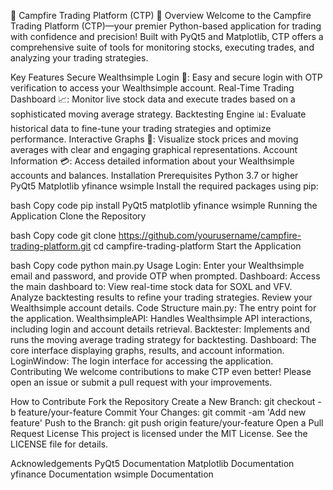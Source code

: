 🌟 Campfire Trading Platform (CTP) 🌟
Overview
Welcome to the Campfire Trading Platform (CTP)—your premier Python-based application for trading with confidence and precision! Built with PyQt5 and Matplotlib, CTP offers a comprehensive suite of tools for monitoring stocks, executing trades, and analyzing your trading strategies.

Key Features
Secure Wealthsimple Login 🔐: Easy and secure login with OTP verification to access your Wealthsimple account.
Real-Time Trading Dashboard 📈: Monitor live stock data and execute trades based on a sophisticated moving average strategy.
Backtesting Engine 📊: Evaluate historical data to fine-tune your trading strategies and optimize performance.
Interactive Graphs 🎨: Visualize stock prices and moving averages with clear and engaging graphical representations.
Account Information 💳: Access detailed information about your Wealthsimple accounts and balances.
Installation
Prerequisites
Python 3.7 or higher
PyQt5
Matplotlib
yfinance
wsimple
Install the required packages using pip:

bash
Copy code
pip install PyQt5 matplotlib yfinance wsimple
Running the Application
Clone the Repository

bash
Copy code
git clone https://github.com/yourusername/campfire-trading-platform.git
cd campfire-trading-platform
Start the Application

bash
Copy code
python main.py
Usage
Login: Enter your Wealthsimple email and password, and provide OTP when prompted.
Dashboard: Access the main dashboard to:
View real-time stock data for SOXL and VFV.
Analyze backtesting results to refine your trading strategies.
Review your Wealthsimple account details.
Code Structure
main.py: The entry point for the application.
WealthsimpleAPI: Handles Wealthsimple API interactions, including login and account details retrieval.
Backtester: Implements and runs the moving average trading strategy for backtesting.
Dashboard: The core interface displaying graphs, results, and account information.
LoginWindow: The login interface for accessing the application.
Contributing
We welcome contributions to make CTP even better! Please open an issue or submit a pull request with your improvements.

How to Contribute
Fork the Repository
Create a New Branch: git checkout -b feature/your-feature
Commit Your Changes: git commit -am 'Add new feature'
Push to the Branch: git push origin feature/your-feature
Open a Pull Request
License
This project is licensed under the MIT License. See the LICENSE file for details.

Acknowledgements
PyQt5 Documentation
Matplotlib Documentation
yfinance Documentation
wsimple Documentation
